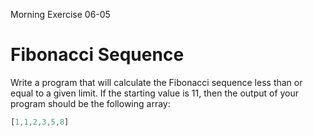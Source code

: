 Morning Exercise 06-05

# Fibonacci Sequence

Write a program that will calculate the Fibonacci sequence less than or equal to a given limit. If the starting value is 11, then the output of your program should be the following array: 

```javascript
[1,1,2,3,5,8]
```